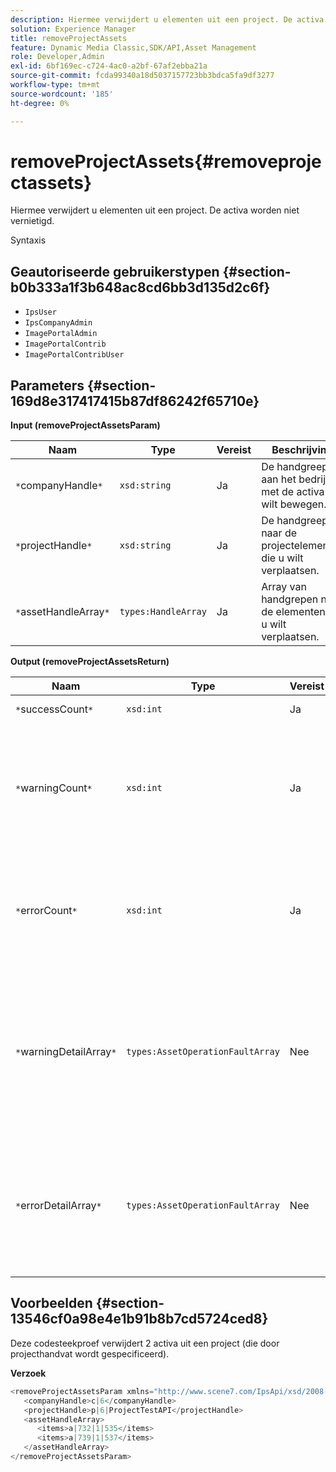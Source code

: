 ```yaml
---
description: Hiermee verwijdert u elementen uit een project. De activa worden niet vernietigd.
solution: Experience Manager
title: removeProjectAssets
feature: Dynamic Media Classic,SDK/API,Asset Management
role: Developer,Admin
exl-id: 6bf169ec-c724-4ac0-a2bf-67af2ebba21a
source-git-commit: fcda99340a18d5037157723bb3bdca5fa9df3277
workflow-type: tm+mt
source-wordcount: '185'
ht-degree: 0%

---
```


# removeProjectAssets{#removeprojectassets}

Hiermee verwijdert u elementen uit een project. De activa worden niet vernietigd.

Syntaxis

## Geautoriseerde gebruikerstypen {#section-b0b333a1f3b648ac8cd6bb3d135d2c6f}

* `IpsUser`
* `IpsCompanyAdmin`
* `ImagePortalAdmin`
* `ImagePortalContrib`
* `ImagePortalContribUser`

## Parameters {#section-169d8e317417415b87df86242f65710e}

**Input (removeProjectAssetsParam)**

| Naam | Type | Vereist | Beschrijving |
|---|---|---|---|
| `*`companyHandle`*` | `xsd:string` | Ja | De handgreep aan het bedrijf met de activa u wilt bewegen. |
| `*`projectHandle`*` | `xsd:string` | Ja | De handgreep naar de projectelementen die u wilt verplaatsen. |
| `*`assetHandleArray`*` | `types:HandleArray` | Ja | Array van handgrepen naar de elementen die u wilt verplaatsen. |

**Output (removeProjectAssetsReturn)**

| Naam | Type | Vereist | Beschrijving |
|---|---|---|---|
| `*`successCount`*` | `xsd:int` | Ja | Elementen tellen is verwijderd. |
| `*`warningCount`*` | `xsd:int` | Ja | Het aantal waarschuwingen dat wordt gegenereerd wanneer de bewerking heeft geprobeerd elementen uit het project te verwijderen. |
| `*`errorCount`*` | `xsd:int` | Ja | Het aantal fouten dat wordt gegenereerd toen de bewerking probeerde elementen uit het project te verwijderen. |
| `*`warningDetailArray`*` | `types:AssetOperationFaultArray` | Nee | De array met details die zijn gekoppeld aan de elementen die waarschuwingen hebben gegenereerd toen de bewerking probeerde deze te verwijderen uit het project. |
| `*`errorDetailArray`*` | `types:AssetOperationFaultArray` | Nee | De array met details die zijn gekoppeld aan de elementen die fouten genereerden toen de bewerking probeerde deze te verwijderen uit het project. |

## Voorbeelden {#section-13546cf0a98e4e1b91b8b7cd5724ced8}

Deze codesteekproef verwijdert 2 activa uit een project (die door projecthandvat wordt gespecificeerd).

**Verzoek**

```java
<removeProjectAssetsParam xmlns="http://www.scene7.com/IpsApi/xsd/2008-01-15">
   <companyHandle>c|6</companyHandle>
   <projectHandle>p|6|ProjectTestAPI</projectHandle>
   <assetHandleArray>
      <items>a|732|1|535</items>
      <items>a|739|1|537</items>
   </assetHandleArray>
</removeProjectAssetsParam>
```
